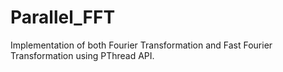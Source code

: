 # Parallel_FFT
Implementation of both Fourier Transformation and Fast Fourier Transformation using PThread API.
